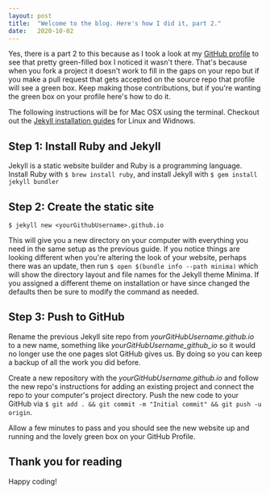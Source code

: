 ```yaml
---
layout: post
title:  "Welcome to the blog. Here's how I did it, part 2."
date:   2020-10-02
---
```


Yes, there is a part 2 to this because as I took a look at my <a href="https://github.com/JennHaggerty">GitHub profile</a> to see that pretty green-filled box I noticed it wasn't there. That's because when you fork a project it doesn't work to fill in the gaps on your repo but if you make a pull request that gets accepted on the source repo that profile will see a green box. Keep making those contributions, but if you're wanting the green box on your profile here's how to do it.

The following instructions will be for Mac OSX using the terminal. Checkout out the <a href="https://jekyllrb.com/docs/installation/">Jekyll installation guides</a> for Linux and Widnows.

<h2>Step 1: Install Ruby and Jekyll</h2>

Jekyll is a static website builder and Ruby is a programming language. Install Ruby with `$ brew install ruby`, and install Jekyll with `$ gem install jekyll bundler`

<h2>Step 2: Create the static site</h2>

`$ jekyll new <yourGithubUsername>.github.io`

This will give you a new directory on your computer with everything you need in the same setup as the previous guide. If you notice things are looking different when you're altering the look of your website, perhaps there was an update, then run `$ open $(bundle info --path minima)` which will show the directory layout and file names for the Jekyll theme Minima. If you assigned a different theme on installation or have since changed the defaults then be sure to modify the command as needed.

<h2>Step 3: Push to GitHub</h2>

Rename the previous Jekyll site repo from <i>yourGitHubUsername.github.io</i> to a new name, something like <i>yourGitHubUsername_github_io</i> so it would no longer use the one pages slot GitHub gives us. By doing so you can keep a backup of all the work you did before. 

Create a new repository with the <i>yourGitHubUsername.github.io</i> and follow the new repo's instructions for adding an existing project and connect the repo to your computer's project directory. Push the new code to your GitHub via `$ git add . && git commit -m "Initial commit" && git push -u origin`.

Allow a few minutes to pass and you should see the new website up and running and the lovely green box on your GitHub Profile.

<h2>Thank you for reading</h2>

Happy coding!